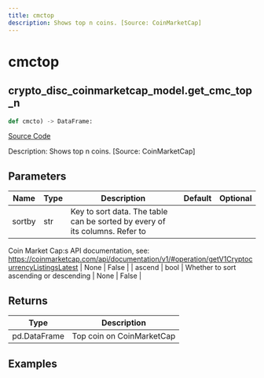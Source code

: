 ```yaml
---
title: cmctop
description: Shows top n coins. [Source: CoinMarketCap]
---
```

# cmctop

## crypto_disc_coinmarketcap_model.get_cmc_top_n

```python
def cmcto) -> DataFrame:
```
[Source Code](https://github.com/OpenBB-finance/OpenBBTerminal/tree/main/openbb_terminal/decorators.py#L26)

Description: Shows top n coins. [Source: CoinMarketCap]

## Parameters

| Name | Type | Description | Default | Optional |
| ---- | ---- | ----------- | ------- | -------- |
| sortby | str | Key to sort data. The table can be sorted by every of its columns. Refer to
Coin Market Cap:s API documentation, see:
https://coinmarketcap.com/api/documentation/v1/#operation/getV1CryptocurrencyListingsLatest | None | False |
| ascend | bool | Whether to sort ascending or descending | None | False |

## Returns

| Type | Description |
| ---- | ----------- |
| pd.DataFrame | Top coin on CoinMarketCap |

## Examples

